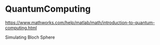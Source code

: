 # QuantumComputing

https://www.mathworks.com/help/matlab/math/introduction-to-quantum-computing.html

Simulating Bloch Sphere
